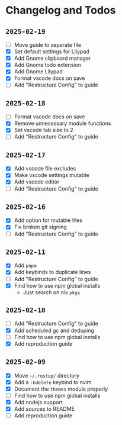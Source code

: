 # Changelog and Todos

## `2025-02-19`

- [ ] Move guide to separate file
- [x] Set default settings for Lilypad
- [x] Add Gnome clipboard manager
- [x] Add Gnome todo extension
- [x] Add Gnome Lilypad
- [x] Format vscode docs on save
- [ ] Add "Restructure Config" to guide

## `2025-02-18`

- [ ] Format vscode docs on save
- [x] Remove unnecessary module functions
- [x] Set vscode tab size to 2
- [ ] Add "Restructure Config" to guide

## `2025-02-17`

- [x] Add vscode file excludes
- [x] Make vscode settings mutable
- [x] Add vscode editor
- [ ] Add "Restructure Config" to guide

## `2025-02-16`

- [x] Add option for mutable files
- [x] Fix broken git signing
- [ ] Add "Restructure Config" to guide

## `2025-02-11`

- [x] Add `pnpm`
- [x] Add keybinds to duplicate lines
- [ ] Add "Restructure Config" to guide
- [x] Find how to use npm global installs
  - Just search on nix `pkgs`

## `2025-02-10`

- [ ] Add "Restructure Config" to guide
- [x] Add scheduled gc and deduping
- [ ] Find how to use npm global installs
- [x] Add reproduction guide

## `2025-02-09`

- [x] Move `~/.rustup/` directory
- [x] Add a `:bdelete` keybind to nvim
- [x] Document the `themes` module properly
- [ ] Find how to use npm global installs
- [x] Add nodejs support
- [x] Add sources to README
- [ ] Add reproduction guide
